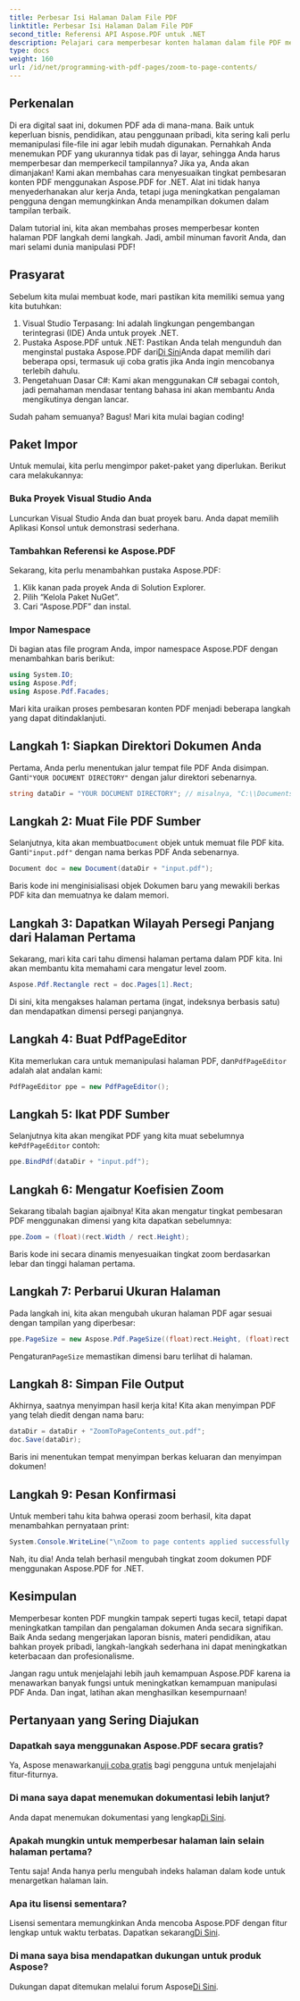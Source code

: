 ```yaml
---
title: Perbesar Isi Halaman Dalam File PDF
linktitle: Perbesar Isi Halaman Dalam File PDF
second_title: Referensi API Aspose.PDF untuk .NET
description: Pelajari cara memperbesar konten halaman dalam file PDF menggunakan Aspose.PDF untuk .NET dalam panduan lengkap ini. Sempurnakan dokumen PDF Anda sesuai dengan kebutuhan spesifik Anda.
type: docs
weight: 160
url: /id/net/programming-with-pdf-pages/zoom-to-page-contents/
---
```

## Perkenalan

Di era digital saat ini, dokumen PDF ada di mana-mana. Baik untuk keperluan bisnis, pendidikan, atau penggunaan pribadi, kita sering kali perlu memanipulasi file-file ini agar lebih mudah digunakan. Pernahkah Anda menemukan PDF yang ukurannya tidak pas di layar, sehingga Anda harus memperbesar dan memperkecil tampilannya? Jika ya, Anda akan dimanjakan! Kami akan membahas cara menyesuaikan tingkat pembesaran konten PDF menggunakan Aspose.PDF for .NET. Alat ini tidak hanya menyederhanakan alur kerja Anda, tetapi juga meningkatkan pengalaman pengguna dengan memungkinkan Anda menampilkan dokumen dalam tampilan terbaik.

Dalam tutorial ini, kita akan membahas proses memperbesar konten halaman PDF langkah demi langkah. Jadi, ambil minuman favorit Anda, dan mari selami dunia manipulasi PDF!

## Prasyarat

Sebelum kita mulai membuat kode, mari pastikan kita memiliki semua yang kita butuhkan:

1. Visual Studio Terpasang: Ini adalah lingkungan pengembangan terintegrasi (IDE) Anda untuk proyek .NET.
2.  Pustaka Aspose.PDF untuk .NET: Pastikan Anda telah mengunduh dan menginstal pustaka Aspose.PDF dari[Di Sini](https://releases.aspose.com/pdf/net/)Anda dapat memilih dari beberapa opsi, termasuk uji coba gratis jika Anda ingin mencobanya terlebih dahulu.
3. Pengetahuan Dasar C#: Kami akan menggunakan C# sebagai contoh, jadi pemahaman mendasar tentang bahasa ini akan membantu Anda mengikutinya dengan lancar.

Sudah paham semuanya? Bagus! Mari kita mulai bagian coding!

## Paket Impor

Untuk memulai, kita perlu mengimpor paket-paket yang diperlukan. Berikut cara melakukannya:

### Buka Proyek Visual Studio Anda

Luncurkan Visual Studio Anda dan buat proyek baru. Anda dapat memilih Aplikasi Konsol untuk demonstrasi sederhana.

### Tambahkan Referensi ke Aspose.PDF

Sekarang, kita perlu menambahkan pustaka Aspose.PDF:

1. Klik kanan pada proyek Anda di Solution Explorer.
2. Pilih “Kelola Paket NuGet”.
3. Cari “Aspose.PDF” dan instal.

### Impor Namespace

Di bagian atas file program Anda, impor namespace Aspose.PDF dengan menambahkan baris berikut:

```csharp
using System.IO;
using Aspose.Pdf;
using Aspose.Pdf.Facades;
```

Mari kita uraikan proses pembesaran konten PDF menjadi beberapa langkah yang dapat ditindaklanjuti.

## Langkah 1: Siapkan Direktori Dokumen Anda

 Pertama, Anda perlu menentukan jalur tempat file PDF Anda disimpan. Ganti`"YOUR DOCUMENT DIRECTORY"` dengan jalur direktori sebenarnya.

```csharp
string dataDir = "YOUR DOCUMENT DIRECTORY"; // misalnya, "C:\\Documents\\"
```

## Langkah 2: Muat File PDF Sumber

 Selanjutnya, kita akan membuat`Document` objek untuk memuat file PDF kita. Ganti`"input.pdf"` dengan nama berkas PDF Anda sebenarnya.

```csharp
Document doc = new Document(dataDir + "input.pdf");
```

Baris kode ini menginisialisasi objek Dokumen baru yang mewakili berkas PDF kita dan memuatnya ke dalam memori.

## Langkah 3: Dapatkan Wilayah Persegi Panjang dari Halaman Pertama

Sekarang, mari kita cari tahu dimensi halaman pertama dalam PDF kita. Ini akan membantu kita memahami cara mengatur level zoom. 

```csharp
Aspose.Pdf.Rectangle rect = doc.Pages[1].Rect;
```

Di sini, kita mengakses halaman pertama (ingat, indeksnya berbasis satu) dan mendapatkan dimensi persegi panjangnya.

## Langkah 4: Buat PdfPageEditor

 Kita memerlukan cara untuk memanipulasi halaman PDF, dan`PdfPageEditor` adalah alat andalan kami:

```csharp
PdfPageEditor ppe = new PdfPageEditor();
```

## Langkah 5: Ikat PDF Sumber

 Selanjutnya kita akan mengikat PDF yang kita muat sebelumnya ke`PdfPageEditor` contoh:

```csharp
ppe.BindPdf(dataDir + "input.pdf");
```

## Langkah 6: Mengatur Koefisien Zoom

Sekarang tibalah bagian ajaibnya! Kita akan mengatur tingkat pembesaran PDF menggunakan dimensi yang kita dapatkan sebelumnya:

```csharp
ppe.Zoom = (float)(rect.Width / rect.Height);
```

Baris kode ini secara dinamis menyesuaikan tingkat zoom berdasarkan lebar dan tinggi halaman pertama.

## Langkah 7: Perbarui Ukuran Halaman

Pada langkah ini, kita akan mengubah ukuran halaman PDF agar sesuai dengan tampilan yang diperbesar:

```csharp
ppe.PageSize = new Aspose.Pdf.PageSize((float)rect.Height, (float)rect.Width);
```

 Pengaturan`PageSize` memastikan dimensi baru terlihat di halaman.

## Langkah 8: Simpan File Output

Akhirnya, saatnya menyimpan hasil kerja kita! Kita akan menyimpan PDF yang telah diedit dengan nama baru:

```csharp
dataDir = dataDir + "ZoomToPageContents_out.pdf";
doc.Save(dataDir);
```

Baris ini menentukan tempat menyimpan berkas keluaran dan menyimpan dokumen!

## Langkah 9: Pesan Konfirmasi

Untuk memberi tahu kita bahwa operasi zoom berhasil, kita dapat menambahkan pernyataan print:

```csharp
System.Console.WriteLine("\nZoom to page contents applied successfully.\nFile saved at " + dataDir);
```

Nah, itu dia! Anda telah berhasil mengubah tingkat zoom dokumen PDF menggunakan Aspose.PDF for .NET. 

## Kesimpulan

Memperbesar konten PDF mungkin tampak seperti tugas kecil, tetapi dapat meningkatkan tampilan dan pengalaman dokumen Anda secara signifikan. Baik Anda sedang mengerjakan laporan bisnis, materi pendidikan, atau bahkan proyek pribadi, langkah-langkah sederhana ini dapat meningkatkan keterbacaan dan profesionalisme.

Jangan ragu untuk menjelajahi lebih jauh kemampuan Aspose.PDF karena ia menawarkan banyak fungsi untuk meningkatkan kemampuan manipulasi PDF Anda. Dan ingat, latihan akan menghasilkan kesempurnaan!

## Pertanyaan yang Sering Diajukan

### Dapatkah saya menggunakan Aspose.PDF secara gratis?
 Ya, Aspose menawarkan[uji coba gratis](https://releases.aspose.com/) bagi pengguna untuk menjelajahi fitur-fiturnya.

### Di mana saya dapat menemukan dokumentasi lebih lanjut?
 Anda dapat menemukan dokumentasi yang lengkap[Di Sini](https://reference.aspose.com/pdf/net/).

### Apakah mungkin untuk memperbesar halaman lain selain halaman pertama?
Tentu saja! Anda hanya perlu mengubah indeks halaman dalam kode untuk menargetkan halaman lain.

### Apa itu lisensi sementara?
Lisensi sementara memungkinkan Anda mencoba Aspose.PDF dengan fitur lengkap untuk waktu terbatas. Dapatkan sekarang[Di Sini](https://purchase.aspose.com/temporary-license/).

### Di mana saya bisa mendapatkan dukungan untuk produk Aspose?
 Dukungan dapat ditemukan melalui forum Aspose[Di Sini](https://forum.aspose.com/c/pdf/10).